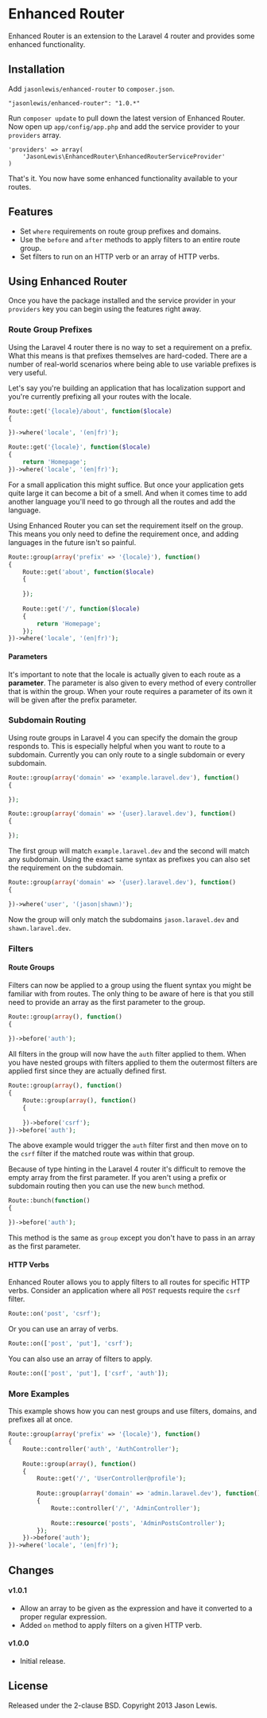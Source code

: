 # Enhanced Router

Enhanced Router is an extension to the Laravel 4 router and provides some enhanced functionality.

## Installation

Add `jasonlewis/enhanced-router` to `composer.json`.

    "jasonlewis/enhanced-router": "1.0.*"
    
Run `composer update` to pull down the latest version of Enhanced Router. Now open up `app/config/app.php` and add the service provider to your `providers` array.

    'providers' => array(
        'JasonLewis\EnhancedRouter\EnhancedRouterServiceProvider'
    )

That's it. You now have some enhanced functionality available to your routes.

## Features

- Set `where` requirements on route group prefixes and domains.
- Use the `before` and `after` methods to apply filters to an entire route group.
- Set filters to run on an HTTP verb or an array of HTTP verbs.

## Using Enhanced Router

Once you have the package installed and the service provider in your `providers` key you can begin using the features right away.

### Route Group Prefixes

Using the Laravel 4 router there is no way to set a requirement on a prefix. What this means is that prefixes themselves are hard-coded. There are a number of real-world scenarios where being able to use variable prefixes is very useful.

Let's say you're building an application that has localization support and you're currently prefixing all your routes with the locale.

```php
Route::get('{locale}/about', function($locale)
{

})->where('locale', '(en|fr)');

Route::get('{locale}', function($locale)
{
    return 'Homepage';
})->where('locale', '(en|fr)');
```

For a small application this might suffice. But once your application gets quite large it can become a bit of a smell. And when it comes time to add another language you'll need to go through all the routes and add the language.

Using Enhanced Router you can set the requirement itself on the group. This means you only need to define the requirement once, and adding languages in the future isn't so painful.

```php
Route::group(array('prefix' => '{locale}'), function()
{
    Route::get('about', function($locale)
    {
    
    });
    
    Route::get('/', function($locale)
    {
        return 'Homepage';
    });
})->where('locale', '(en|fr)');
```

#### Parameters

It's important to note that the locale is actually given to each route as a **parameter**. The parameter is also given to every method of every controller that is within the group. When your route requires a parameter of its own it will be given after the prefix parameter.

### Subdomain Routing

Using route groups in Laravel 4 you can specify the domain the group responds to. This is especially helpful when you want to route to a subdomain. Currently you can only route to a single subdomain or every subdomain.

```php
Route::group(array('domain' => 'example.laravel.dev'), function()
{

});

Route::group(array('domain' => '{user}.laravel.dev'), function()
{

});
```
    
The first group will match `example.laravel.dev` and the second will match any subdomain. Using the exact same syntax as prefixes you can also set the requirement on the subdomain.

```php
Route::group(array('domain' => '{user}.laravel.dev'), function()
{

})->where('user', '(jason|shawn)');
```
    
Now the group will only match the subdomains `jason.laravel.dev` and `shawn.laravel.dev`.

### Filters

#### Route Groups

Filters can now be applied to a group using the fluent syntax you might be familiar with from routes. The only thing to be aware of here is that you still need to provide an array as the first parameter to the group.

```php
Route::group(array(), function()
{
    
})->before('auth');
```
    
All filters in the group will now have the `auth` filter applied to them. When you have nested groups with filters applied to them the outermost filters are applied first since they are actually defined first.

```php
Route::group(array(), function()
{
    Route::group(array(), function()
    {
    
    })->before('csrf');
})->before('auth');
```
    
The above example would trigger the `auth` filter first and then move on to the `csrf` filter if the matched route was within that group.

Because of type hinting in the Laravel 4 router it's difficult to remove the empty array from the first parameter. If you aren't using a prefix or subdomain routing then you can use the new `bunch` method.

```php
Route::bunch(function()
{

})->before('auth');
```
    
This method is the same as `group` except you don't have to pass in an array as the first parameter.

#### HTTP Verbs

Enhanced Router allows you to apply filters to all routes for specific HTTP verbs. Consider an application where all `POST` requests require the `csrf` filter.

```php
Route::on('post', 'csrf');
```

Or you can use an array of verbs.

```php
Route::on(['post', 'put'], 'csrf');
```

You can also use an array of filters to apply.

```php
Route::on(['post', 'put'], ['csrf', 'auth']);
```

### More Examples

This example shows how you can nest groups and use filters, domains, and prefixes all at once.

```php
Route::group(array('prefix' => '{locale}'), function()
{
    Route::controller('auth', 'AuthController');
    
    Route::group(array(), function()
    {
        Route::get('/', 'UserController@profile');
        
        Route::group(array('domain' => 'admin.laravel.dev'), function()
        {
            Route::controller('/', 'AdminController');
            
            Route::resource('posts', 'AdminPostsController');
        });
    })->before('auth');
})->where('locale', '(en|fr)');
```

## Changes

#### v1.0.1
- Allow an array to be given as the expression and have it converted to a proper regular expression.
- Added `on` method to apply filters on a given HTTP verb.

#### v1.0.0

- Initial release.

## License

Released under the 2-clause BSD. Copyright 2013 Jason Lewis.